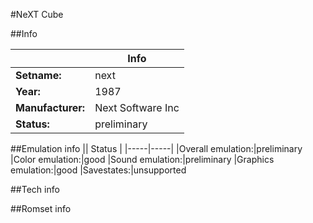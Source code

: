 #NeXT Cube

##Info

||Info|
|-----|-----|
|**Setname:**|next
|**Year:**|1987
|**Manufacturer:**|Next Software Inc
|**Status:**|preliminary

##Emulation info
|| Status |
|-----|-----|
|Overall emulation:|preliminary
|Color emulation:|good
|Sound emulation:|preliminary
|Graphics emulation:|good
|Savestates:|unsupported

##Tech info

##Romset info

<!--- START OF EDITED COMMENT DO NOT TOUCH TEXT ABOVE-->
